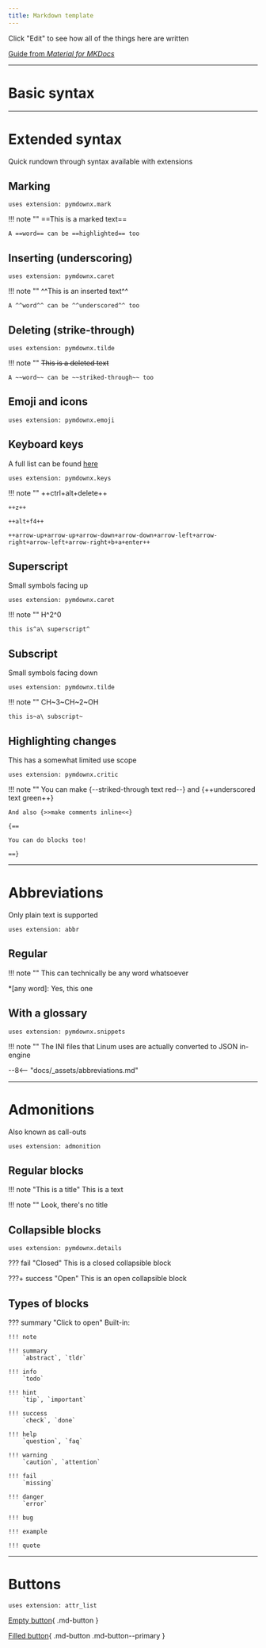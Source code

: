```yaml
---
title: Markdown template
---
```


Click "Edit" to see how all of the things here are written

[Guide from *Material for MKDocs*](https://squidfunk.github.io/mkdocs-material/reference/)

---

# Basic syntax

---

# Extended syntax

Quick rundown through syntax available with extensions

## Marking

`uses extension: pymdownx.mark`

!!! note ""
	==This is a marked text==
	
	A ==word== can be ==highlighted== too

## Inserting (underscoring)

`uses extension: pymdownx.caret`

!!! note ""
	^^This is an inserted text^^
	
	A ^^word^^ can be ^^underscored^^ too

## Deleting (strike-through)

`uses extension: pymdownx.tilde`

!!! note ""
	~~This is a deleted text~~
	
	A ~~word~~ can be ~~striked-through~~ too

## Emoji and icons

`uses extension: pymdownx.emoji`

## Keyboard keys

A full list can be found [here](https://facelessuser.github.io/pymdown-extensions/extensions/keys/#key-map-index)

`uses extension: pymdownx.keys`

!!! note ""
	++ctrl+alt+delete++
	
	++z++
	
	++alt+f4++
	
	++arrow-up+arrow-up+arrow-down+arrow-down+arrow-left+arrow-right+arrow-left+arrow-right+b+a+enter++

## Superscript 

Small symbols facing up

`uses extension: pymdownx.caret`

!!! note ""
	H^2^0
	
	this is^a\ superscript^

## Subscript

Small symbols facing down

`uses extension: pymdownx.tilde`

!!! note ""
	CH~3~CH~2~OH
	
	this is~a\ subscript~

## Highlighting changes

This has a somewhat limited use scope

`uses extension: pymdownx.critic`

!!! note ""
	You can make {--striked-through text red--} and {++underscored text green++}
	
	And also {>>make comments inline<<}
	
	{==
	
	You can do blocks too!
	
	==}

---

# Abbreviations

Only plain text is supported

`uses extension: abbr`

## Regular

!!! note ""
	This can technically be any word whatsoever

*[any word]: Yes, this one

## With a glossary

`uses extension: pymdownx.snippets`

!!! note ""
	The INI files that Linum uses are actually converted to JSON in-engine

--8<-- "docs/_assets/abbreviations.md"

---

# Admonitions

Also known as call-outs

`uses extension: admonition`

## Regular blocks

!!! note "This is a title"
    This is a text

!!! note ""
    Look, there's no title

## Collapsible blocks

`uses extension: pymdownx.details`

??? fail "Closed"
	This is a closed collapsible block
	
???+ success "Open"
	This is an open collapsible block

## Types of blocks

??? summary "Click to open"
	Built-in:
	
	!!! note
	
	!!! summary
		`abstract`, `tldr`

	!!! info
		`todo`

	!!! hint
		`tip`, `important`

	!!! success
		`check`, `done`
		
	!!! help
		`question`, `faq`
		
	!!! warning
		`caution`, `attention`
		
	!!! fail
		`missing`
		
	!!! danger
		`error`
		
	!!! bug

	!!! example

	!!! quote

---

# Buttons

`uses extension: attr_list`

[Empty button](../index.md){ .md-button }

[Filled button](../index.md){ .md-button .md-button--primary }

